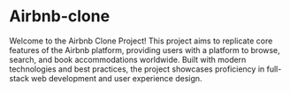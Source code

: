 ﻿# Airbnb-clone
Welcome to the Airbnb Clone Project! This project aims to replicate core features of the Airbnb platform, providing users with a platform to browse, search, and book accommodations worldwide. Built with modern technologies and best practices, the project showcases proficiency in full-stack web development and user experience design.


